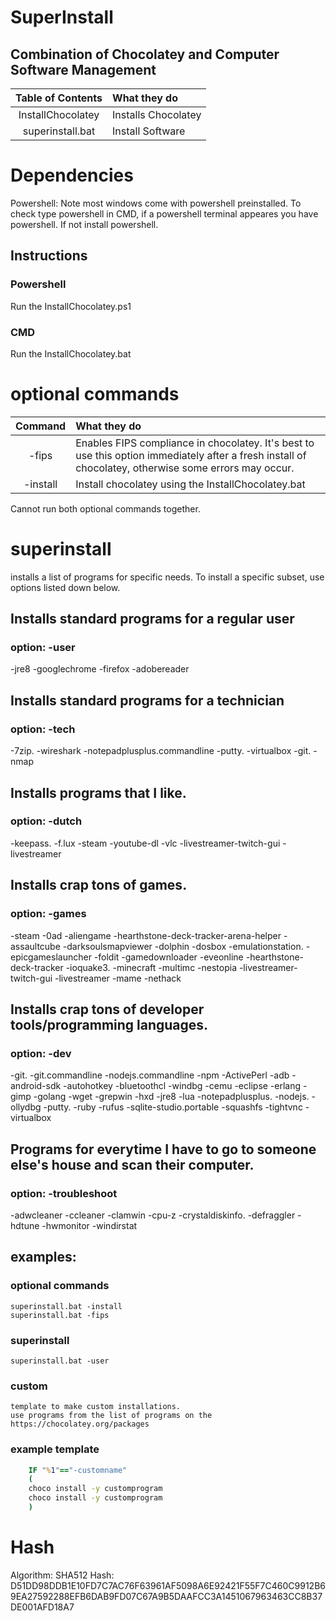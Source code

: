 # SuperInstall
## Combination of Chocolatey and Computer Software Management 


| Table of Contents   | What they do             |
|:-------------------:|:-------------------------|
| InstallChocolatey   | Installs Chocolatey      |
| superinstall.bat    | Install Software         |

# Dependencies
Powershell: Note most windows come with powershell preinstalled. To check type powershell in CMD, if a powershell terminal appeares you have powershell. If not install powershell.


## Instructions

### Powershell
Run the InstallChocolatey.ps1
### CMD
Run the InstallChocolatey.bat


# optional commands

| Command | What they do  |
|:---:|:---|
| -fips   | Enables FIPS compliance in chocolatey. It's best to use this option immediately after a fresh install of chocolatey, otherwise some errors may occur.|
| -install| Install chocolatey using the InstallChocolatey.bat|

Cannot run both optional commands together.

# superinstall
installs a list of programs for specific needs. To install a specific subset, use options listed down below.

## Installs standard programs for a regular user
### option: -user     
-jre8
-googlechrome
-firefox
-adobereader

## Installs standard programs for a technician
### option: -tech
-7zip. 
-wireshark
-notepadplusplus.commandline
-putty. 
-virtualbox
-git. 
-nmap

## Installs programs that I like.
### option: -dutch
-keepass. 
-f.lux
-steam
-youtube-dl
-vlc
-livestreamer-twitch-gui
-livestreamer

## Installs crap tons of games.
### option: -games
-steam
-0ad
-aliengame
-hearthstone-deck-tracker-arena-helper
-assaultcube
-darksoulsmapviewer
-dolphin
-dosbox
-emulationstation. 
-epicgameslauncher
-foldit
-gamedownloader
-eveonline
-hearthstone-deck-tracker
-ioquake3. 
-minecraft
-multimc
-nestopia
-livestreamer-twitch-gui
-livestreamer
-mame
-nethack


## Installs crap tons of developer tools/programming languages.
### option: -dev
-git. 
-git.commandline
-nodejs.commandline
-npm
-ActivePerl
-adb
-android-sdk
-autohotkey
-bluetoothcl
-windbg
-cemu
-eclipse
-erlang
-gimp
-golang
-wget
-grepwin
-hxd
-jre8
-lua
-notepadplusplus. 
-nodejs. 
-ollydbg
-putty. 
-ruby
-rufus
-sqlite-studio.portable
-squashfs
-tightvnc
-virtualbox
 


## Programs for everytime I have to go to someone else's house and scan their computer.
### option: -troubleshoot
-adwcleaner
-ccleaner
-clamwin
-cpu-z
-crystaldiskinfo. 
-defraggler
-hdtune
-hwmonitor
-windirstat

## examples:

### optional commands

    superinstall.bat -install
    superinstall.bat -fips

### superinstall

    superinstall.bat -user

### custom

    template to make custom installations.
    use programs from the list of programs on the https://chocolatey.org/packages

### example template

```cmd
    IF "%1"=="-customname" 
    (
    choco install -y customprogram
    choco install -y customprogram
    )
```

# Hash
Algorithm: SHA512
Hash: D51DD98DDB1E10FD7C7AC76F63961AF5098A6E92421F55F7C460C9912B69EA27592288EFB6DAB9FD07C67A9B5DAAFCC3A1451067963463CC8B37DE001AFD18A7
